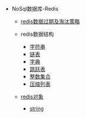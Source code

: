 * NoSql数据库-Redis
	* [redis数据过期及淘汰策略](redis/overdue.md)
	* redis数据结构
		* [字符串](redis/structure/string.md)
		* [链表](redis/structure/linklist.md)
		* [字典](redis/structure/hash.md)
		* [跳跃表](redis/structure/skiplist.md)
		* [整数集合](redis/structure/intset.md)
		* [压缩列表](redis/structure/ziplist.md)
		
	* [redis对象](redis/redisobject.md)
		* [string](redis/object/string.md)
